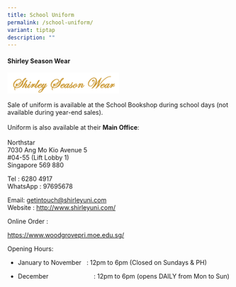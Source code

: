 ```yaml
---
title: School Uniform
permalink: /school-uniform/
variant: tiptap
description: ""
---
```

<h4><strong>Shirley Season Wear</strong></h4>
<p></p><a class="isomer-image-wrapper" href="https://www.shirleyuni.com"><img style="width: 50%;" height="auto" width="100%" alt="" src="/images/Screenshot_2024_09_23_115823.png"></a>
<p></p>
<p>Sale of uniform is available at the School Bookshop during school days
(not available during year-end sales).
<br>
<br>Uniform is also available at their <strong>Main Office</strong>:
<br>
<br>Northstar
<br>7030 Ang Mo Kio Avenue 5
<br>#04-55 (Lift Lobby 1)
<br>Singapore 569 880</p>
<p>Tel : 6280 4917
<br>WhatsApp : 97695678</p>
<p>Email: <a href="mailto:getintouch@shirleyuni.com" rel="noopener noreferrer nofollow" target="_blank">getintouch@shirleyuni.com</a>
<br>Website : <a href="http://www.shirleyuni.com/" rel="noopener noreferrer nofollow" target="_blank">http://www.shirleyuni.com/</a>
</p>
<p>Online Order :</p>
<p></p>
<p><a href="https://www.woodgrovepri.moe.edu.sg/" rel="noopener noreferrer nofollow" target="_blank">https://www.woodgrovepri.moe.edu.sg/</a>
</p>
<p>Opening Hours:</p>
<ul data-tight="true" class="tight">
<li>
<p>January to November&nbsp;&nbsp; : 12pm to 6pm (Closed on Sundays &amp;
PH)</p>
</li>
<li>
<p>December &nbsp;&nbsp;&nbsp;&nbsp;&nbsp;&nbsp;&nbsp;&nbsp;&nbsp;&nbsp;&nbsp;&nbsp;&nbsp;&nbsp;&nbsp;&nbsp;&nbsp;&nbsp;&nbsp;&nbsp;&nbsp;&nbsp;&nbsp;&nbsp;
: 12pm to 6pm (opens DAILY from Mon to Sun)</p>
</li>
</ul>
<p></p>